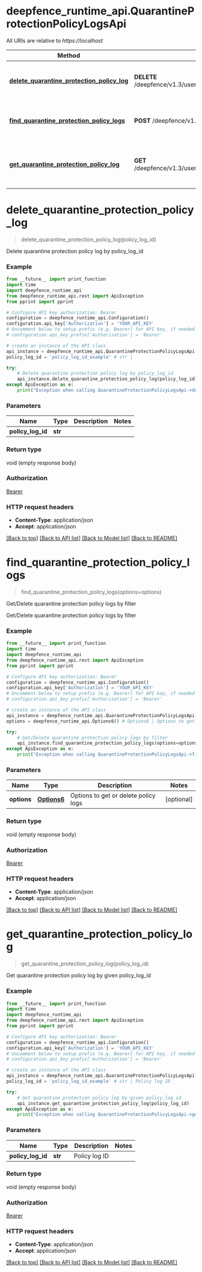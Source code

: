 # deepfence_runtime_api.QuarantineProtectionPolicyLogsApi

All URIs are relative to *https://localhost*

Method | HTTP request | Description
------------- | ------------- | -------------
[**delete_quarantine_protection_policy_log**](QuarantineProtectionPolicyLogsApi.md#delete_quarantine_protection_policy_log) | **DELETE** /deepfence/v1.3/users/quarantine_protection_policy_log/{policy_log_id} | Delete quarantine protection policy log by policy_log_id
[**find_quarantine_protection_policy_logs**](QuarantineProtectionPolicyLogsApi.md#find_quarantine_protection_policy_logs) | **POST** /deepfence/v1.3/users/quarantine_protection_policy_log | Get/Delete quarantine protection policy logs by filter
[**get_quarantine_protection_policy_log**](QuarantineProtectionPolicyLogsApi.md#get_quarantine_protection_policy_log) | **GET** /deepfence/v1.3/users/quarantine_protection_policy_log/{policy_log_id} | Get quarantine protection policy log by given policy_log_id


# **delete_quarantine_protection_policy_log**
> delete_quarantine_protection_policy_log(policy_log_id)

Delete quarantine protection policy log by policy_log_id

### Example
```python
from __future__ import print_function
import time
import deepfence_runtime_api
from deepfence_runtime_api.rest import ApiException
from pprint import pprint

# Configure API key authorization: Bearer
configuration = deepfence_runtime_api.Configuration()
configuration.api_key['Authorization'] = 'YOUR_API_KEY'
# Uncomment below to setup prefix (e.g. Bearer) for API key, if needed
# configuration.api_key_prefix['Authorization'] = 'Bearer'

# create an instance of the API class
api_instance = deepfence_runtime_api.QuarantineProtectionPolicyLogsApi(deepfence_runtime_api.ApiClient(configuration))
policy_log_id = 'policy_log_id_example' # str | 

try:
    # Delete quarantine protection policy log by policy_log_id
    api_instance.delete_quarantine_protection_policy_log(policy_log_id)
except ApiException as e:
    print("Exception when calling QuarantineProtectionPolicyLogsApi->delete_quarantine_protection_policy_log: %s\n" % e)
```

### Parameters

Name | Type | Description  | Notes
------------- | ------------- | ------------- | -------------
 **policy_log_id** | **str**|  | 

### Return type

void (empty response body)

### Authorization

[Bearer](../README.md#Bearer)

### HTTP request headers

 - **Content-Type**: application/json
 - **Accept**: application/json

[[Back to top]](#) [[Back to API list]](../README.md#documentation-for-api-endpoints) [[Back to Model list]](../README.md#documentation-for-models) [[Back to README]](../README.md)

# **find_quarantine_protection_policy_logs**
> find_quarantine_protection_policy_logs(options=options)

Get/Delete quarantine protection policy logs by filter

Get/Delete quarantine protection policy logs by filter

### Example
```python
from __future__ import print_function
import time
import deepfence_runtime_api
from deepfence_runtime_api.rest import ApiException
from pprint import pprint

# Configure API key authorization: Bearer
configuration = deepfence_runtime_api.Configuration()
configuration.api_key['Authorization'] = 'YOUR_API_KEY'
# Uncomment below to setup prefix (e.g. Bearer) for API key, if needed
# configuration.api_key_prefix['Authorization'] = 'Bearer'

# create an instance of the API class
api_instance = deepfence_runtime_api.QuarantineProtectionPolicyLogsApi(deepfence_runtime_api.ApiClient(configuration))
options = deepfence_runtime_api.Options6() # Options6 | Options to get or delete policy logs (optional)

try:
    # Get/Delete quarantine protection policy logs by filter
    api_instance.find_quarantine_protection_policy_logs(options=options)
except ApiException as e:
    print("Exception when calling QuarantineProtectionPolicyLogsApi->find_quarantine_protection_policy_logs: %s\n" % e)
```

### Parameters

Name | Type | Description  | Notes
------------- | ------------- | ------------- | -------------
 **options** | [**Options6**](Options6.md)| Options to get or delete policy logs | [optional] 

### Return type

void (empty response body)

### Authorization

[Bearer](../README.md#Bearer)

### HTTP request headers

 - **Content-Type**: application/json
 - **Accept**: application/json

[[Back to top]](#) [[Back to API list]](../README.md#documentation-for-api-endpoints) [[Back to Model list]](../README.md#documentation-for-models) [[Back to README]](../README.md)

# **get_quarantine_protection_policy_log**
> get_quarantine_protection_policy_log(policy_log_id)

Get quarantine protection policy log by given policy_log_id

### Example
```python
from __future__ import print_function
import time
import deepfence_runtime_api
from deepfence_runtime_api.rest import ApiException
from pprint import pprint

# Configure API key authorization: Bearer
configuration = deepfence_runtime_api.Configuration()
configuration.api_key['Authorization'] = 'YOUR_API_KEY'
# Uncomment below to setup prefix (e.g. Bearer) for API key, if needed
# configuration.api_key_prefix['Authorization'] = 'Bearer'

# create an instance of the API class
api_instance = deepfence_runtime_api.QuarantineProtectionPolicyLogsApi(deepfence_runtime_api.ApiClient(configuration))
policy_log_id = 'policy_log_id_example' # str | Policy log ID

try:
    # Get quarantine protection policy log by given policy_log_id
    api_instance.get_quarantine_protection_policy_log(policy_log_id)
except ApiException as e:
    print("Exception when calling QuarantineProtectionPolicyLogsApi->get_quarantine_protection_policy_log: %s\n" % e)
```

### Parameters

Name | Type | Description  | Notes
------------- | ------------- | ------------- | -------------
 **policy_log_id** | **str**| Policy log ID | 

### Return type

void (empty response body)

### Authorization

[Bearer](../README.md#Bearer)

### HTTP request headers

 - **Content-Type**: application/json
 - **Accept**: application/json

[[Back to top]](#) [[Back to API list]](../README.md#documentation-for-api-endpoints) [[Back to Model list]](../README.md#documentation-for-models) [[Back to README]](../README.md)


